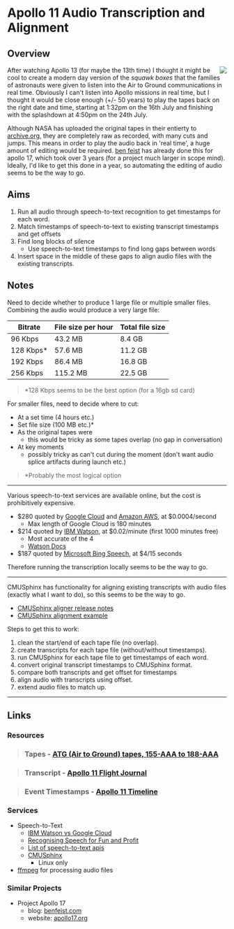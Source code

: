 # Apollo 11 Audio Transcription and Alignment
## Overview

<img align="right" src="https://upload.wikimedia.org/wikipedia/commons/thumb/2/27/Apollo_11_insignia.png/238px-Apollo_11_insignia.png">

After watching Apollo 13 (for maybe the 13th time) I thought it might be cool to create a modern day version of the *squawk boxes* that the families of astronauts were given to listen into the Air to Ground communications in real time. Obviously I can't listen into Apollo missions in real time, but I thought it would be close enough (+/- 50 years) to play the tapes back on the right date and time, starting at 1:32pm on the 16th July and finishing with the splashdown at 4:50pm on the 24th July.

Although NASA has uploaded the original tapes in their entierty to [archive.org](https://archive.org/details/Apollo11Audio), they are completely raw as recorded, with many cuts and jumps. This means in order to play the audio back in 'real time', a huge amount of editing would be required.  [ben feist](http://benfeist.com/project-apollo-17/) has already done this for apollo 17, which took over 3 years (for a project much larger in scope mind). Ideally, I'd like to get this done in a year, so automating the editing of audio seems to be the way to go.

## Aims

1. Run all audio through speech-to-text recognition to get timestamps for each word.
2. Match timestamps of speech-to-text to existing transcript timestamps and get offsets
3. Find long blocks of silence
    - Use speech-to-text timestamps to find long gaps between words
4. Insert space in the middle of these gaps to align audio files with the existing transcripts.

## Notes

Need to decide whether to produce 1 large file or multiple smaller files. Combining the audio would produce a very large file:

|Bitrate  |File size per hour|Total file size|
|-------- |------------------|---------------|
|96 Kbps  |43.2 MB           |8.4 GB         |
|128 Kbps*|57.6 MB           |11.2 GB        |
|192 Kbps |86.4 MB           |16.8 GB        |
|256 Kbps |115.2 MB          |22.5 GB        |

> *128 Kbps seems to be the best option (for a 16gb sd card)

For smaller files, need to decide where to cut:
- At a set time (4 hours etc.)
- Set file size (100 MB etc.)*
- As the original tapes were
    - this would be tricky as some tapes overlap (no gap in conversation)
- At key moments
    - possibly tricky as can't cut during the moment (don't want audio splice artifacts during launch etc.)

> *Probably the most logical option

***

Various speech-to-text services are available online, but the cost is prohibitively expensive.

- $280 quoted by [Google Cloud](https://cloud.google.com/speech-to-text/) and [Amazon AWS](https://aws.amazon.com/transcribe/), at $0.0004/second
    - Max length of Google Cloud is 180 minutes
- $214 quoted by [IBM Watson](https://www.ibm.com/watson/services/speech-to-text/), at $0.02/minute (first 1000 minutes free)
    - Most accurate of the 4
    - [Watson Docs](https://www.ibm.com/watson/developercloud/speech-to-text/api/v1/curl.html?curl#introduction)
- $187 quoted by [Microsoft Bing Speech](https://azure.microsoft.com/en-us/services/cognitive-services/speech/), at $4/15 seconds

Therefore running the transcription locally seems to be the way to go.

***
CMUSphinx has functionality for aligning existing transcripts with audio files (exactly what I want to do), so this seems to be the way to go.
- [CMUSphinx aligner release notes](https://cmusphinx.github.io/2014/07/long-audio-aligner-landed-in-trunk/)
- [CMUSphinx alignment example](https://github.com/JoshData/cmusphinx-alignment-example)

Steps to get this to work:
1. clean the start/end of each tape file (no overlap).
2. create transcripts for each tape file (without/without timestamps).
3. run CMUSphinx for each tape file to get timestamps of each word.
4. convert original transcript timestamps to CMUSphinx format.
5. compare both transcripts and get offset for timestamps
6. align audio with transcripts using offset.
7. extend audio files to match up.

***

## Links

### Resources

> ### Tapes - [ATG (Air to Ground) tapes, 155-AAA to 188-AAA](https://archive.org/details/Apollo11Audio)

> ### Transcript - [Apollo 11 Flight Journal](https://history.nasa.gov/afj/ap11fj/index.html)

> ### Event Timestamps - [Apollo 11 Timeline](https://history.nasa.gov/SP-4029/Apollo_11i_Timeline.htm)

### Services

- Speech-to-Text
    - [IBM Watson vs Google Cloud](https://dague.net/2017/06/12/comparing-speech-recognition-for-transcripts/)
    - [Recognising Speech for Fun and Profit](https://blog.rebased.pl/2016/12/08/speech-recognition-1.html)
    - [List of speech-to-text apis](https://www.programmableweb.com/category/all/apis?keyword=speech%20recognition)
    - [CMUSphinx](https://github.com/liampuk/aata.git)
      - Linux only
- [ffmpeg](https://www.ffmpeg.org/download.html) for processing audio files 

### Similar Projects
- Project Apollo 17
    - blog:  [benfeist.com](http://benfeist.com/project-apollo-17/)
    - website: [apollo17.org](http://apollo17.org)
